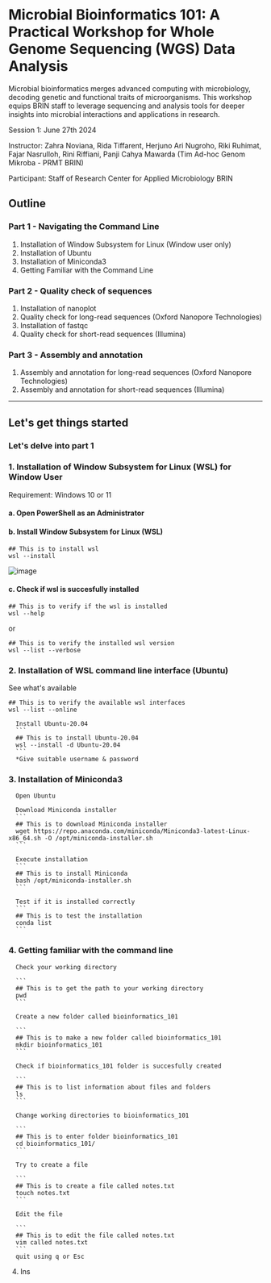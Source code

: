 # Microbial Bioinformatics 101: A Practical Workshop for Whole Genome Sequencing (WGS) Data Analysis

Microbial bioinformatics merges advanced computing with microbiology, decoding genetic and functional traits of microorganisms. This workshop equips BRIN staff to leverage sequencing and analysis tools for deeper insights into microbial interactions and applications in research.  

Session 1: June 27th 2024  

Instructor: Zahra Noviana, Rida Tiffarent, Herjuno Ari Nugroho, Riki Ruhimat, Fajar Nasrulloh, Rini Riffiani, Panji Cahya Mawarda (Tim Ad-hoc Genom Mikroba - PRMT BRIN)  

Participant: Staff of Research Center for Applied Microbiology BRIN

## Outline
### Part 1 - Navigating the Command Line
1. Installation of Window Subsystem for Linux (Window user only) 
2. Installation of Ubuntu 
3. Installation of Miniconda3 
4. Getting Familiar with the Command Line

### Part 2 - Quality check of sequences
1. Installation of nanoplot
2. Quality check for long-read sequences (Oxford Nanopore Technologies)
3. Installation of fastqc
4. Quality check for short-read sequences (Illumina)

### Part 3 - Assembly and annotation
1. Assembly and annotation for long-read sequences (Oxford Nanopore Technologies)
2. Assembly and annotation for short-read sequences (Illumina)

__________________________
## Let's get things started

### Let's delve into part 1
### 1. Installation of Window Subsystem for Linux (WSL) for Window User 
   Requirement: Windows 10 or 11 
   
   #### a. Open PowerShell as an Administrator 
   #### b. Install Window Subsystem for Linux (WSL)

   ```
   ## This is to install wsl
   wsl --install
   ```

   ![image](https://github.com/zahranoviana/Microbial-Bioinformatics-101.1-A-Practical-Workshop-for-Whole-Genome-Sequencing-WGS-Data-Analysis/assets/97138684/3fa13b2f-1c4f-4122-8b08-65c235558a1e)


   #### c. Check if wsl is succesfully installed
   ```
   ## This is to verify if the wsl is installed
   wsl --help
   ```
   or
   ```
   ## This is to verify the installed wsl version
   wsl --list --verbose
   ```
      
### 2. Installation of WSL command line interface (Ubuntu)
   
   See what's available
   ```
   ## This is to verify the available wsl interfaces
   wsl --list --online
   ```
   
      Install Ubuntu-20.04
      ```
      ## This is to install Ubuntu-20.04
      wsl --install -d Ubuntu-20.04
      ```
      *Give suitable username & password

### 3. Installation of Miniconda3
   
      Open Ubuntu
   
      Download Miniconda installer
      ```
      ## This is to download Miniconda installer
      wget https://repo.anaconda.com/miniconda/Miniconda3-latest-Linux-x86_64.sh -O /opt/miniconda-installer.sh
      ```
   
      Execute installation
      ```
      ## This is to install Miniconda
      bash /opt/miniconda-installer.sh
      ```
   
      Test if it is installed correctly
      ```
      ## This is to test the installation
      conda list
      ```

### 4. Getting familiar with the command line

      Check your working directory
   
      ```
      ## This is to get the path to your working directory
      pwd
      ```

      Create a new folder called bioinformatics_101
   
      ```
      ## This is to make a new folder called bioinformatics_101
      mkdir bioinformatics_101
      ```

      Check if bioinformatics_101 folder is succesfully created
   
      ```
      ## This is to list information about files and folders
      ls
      ```

      Change working directories to bioinformatics_101
   
      ```
      ## This is to enter folder bioinformatics_101
      cd bioinformatics_101/
      ```

      Try to create a file
   
      ```
      ## This is to create a file called notes.txt
      touch notes.txt
      ```      

      Edit the file

      ```
      ## This is to edit the file called notes.txt
      vim called notes.txt
      ```   
      quit using q or Esc         
   
   
4. Ins



